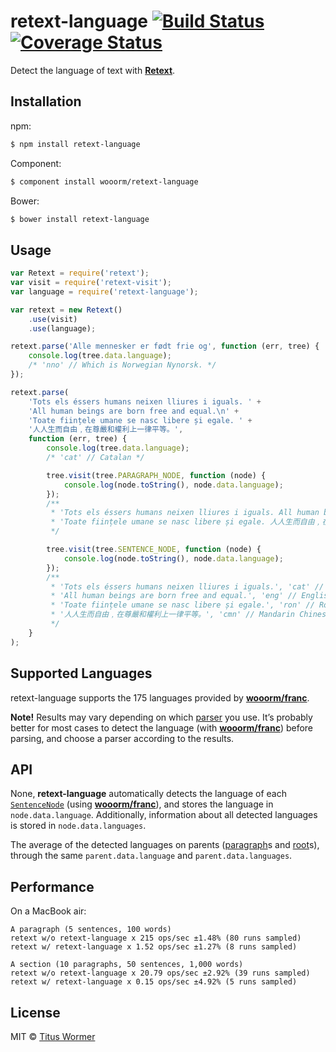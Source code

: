 # retext-language [![Build Status](https://img.shields.io/travis/wooorm/retext-language.svg?style=flat)](https://travis-ci.org/wooorm/retext-language) [![Coverage Status](https://img.shields.io/coveralls/wooorm/retext-language.svg?style=flat)](https://coveralls.io/r/wooorm/retext-language?branch=master)

Detect the language of text with **[Retext](https://github.com/wooorm/retext)**.

## Installation

npm:

```bash
$ npm install retext-language
```

Component:

```bash
$ component install wooorm/retext-language
```

Bower:

```bash
$ bower install retext-language
```

## Usage

```javascript
var Retext = require('retext');
var visit = require('retext-visit');
var language = require('retext-language');

var retext = new Retext()
    .use(visit)
    .use(language);

retext.parse('Alle mennesker er født frie og', function (err, tree) {
    console.log(tree.data.language);
    /* 'nno' // Which is Norwegian Nynorsk. */
});

retext.parse(
    'Tots els éssers humans neixen lliures i iguals. ' + 
    'All human beings are born free and equal.\n' + 
    'Toate ființele umane se nasc libere și egale. ' + 
    '人人生而自由﹐在尊嚴和權利上一律平等。',
    function (err, tree) {
        console.log(tree.data.language);
        /* 'cat' // Catalan */

        tree.visit(tree.PARAGRAPH_NODE, function (node) {
            console.log(node.toString(), node.data.language);
        });
        /**
         * 'Tots els éssers humans neixen lliures i iguals. All human beings are born free and equal.', 'cat' // Catalan
         * 'Toate ființele umane se nasc libere și egale. 人人生而自由﹐在尊嚴和權利上一律平等。', 'ron' // Romanian
         */

        tree.visit(tree.SENTENCE_NODE, function (node) {
            console.log(node.toString(), node.data.language);
        });
        /**
         * 'Tots els éssers humans neixen lliures i iguals.', 'cat' // Catalan
         * 'All human beings are born free and equal.', 'eng' // English
         * 'Toate ființele umane se nasc libere și egale.', 'ron' // Romanian
         * '人人生而自由﹐在尊嚴和權利上一律平等。', 'cmn' // Mandarin Chinese
         */
    }
);
```

## Supported Languages

retext-language supports the 175 languages provided by **[wooorm/franc](https://github.com/wooorm/franc#supported-languages)**. 

**Note!** Results may vary depending on which [parser](https://github.com/wooorm/retext#parsers) you use. It’s probably better for most cases to detect the language (with **[wooorm/franc](https://github.com/wooorm/franc)**) before parsing, and choose a parser according to the results.

## API

None, **retext-language** automatically detects the language of each [`SentenceNode`](https://github.com/wooorm/textom#textomsentencenode-nlcstsentencenode) (using **[wooorm/franc](https://github.com/wooorm/franc)**), and stores the language in `node.data.language`. Additionally, information about all detected languages is stored in `node.data.languages`.

The average of the detected languages on parents ([paragraph](https://github.com/wooorm/textom#textomparagraphnode-nlcstparagraphnode)s and [root](https://github.com/wooorm/textom#textomrootnode-nlcstrootnode)s), through the same `parent.data.language` and `parent.data.languages`.

## Performance

On a MacBook air:

```text
A paragraph (5 sentences, 100 words)
retext w/o retext-language x 215 ops/sec ±1.48% (80 runs sampled)
retext w/ retext-language x 1.52 ops/sec ±1.27% (8 runs sampled)

A section (10 paragraphs, 50 sentences, 1,000 words)
retext w/o retext-language x 20.79 ops/sec ±2.92% (39 runs sampled)
retext w/ retext-language x 0.15 ops/sec ±4.92% (5 runs sampled)
```

## License

MIT © [Titus Wormer](http://wooorm.com)

